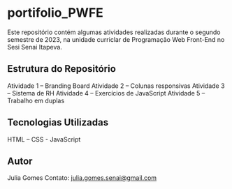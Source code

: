 # portifolio_PWFE
 Este repositório contém algumas atividades realizadas durante o segundo semestre de 2023, na unidade curriclar de Programação Web Front-End no Sesi Senai Itapeva.

 ## Estrutura do Repositório 
 Atividade 1 – Branding Board
 Atividade 2 – Colunas responsivas
 Atividade 3 – Sistema de RH
 Atividade 4 – Exercícios de JavaScript
 Atividade 5 – Trabalho em duplas

 ## Tecnologias Utilizadas
 HTML – CSS - JavaScript
## Autor
Julia Gomes
Contato: julia.gomes.senai@gmail.com
